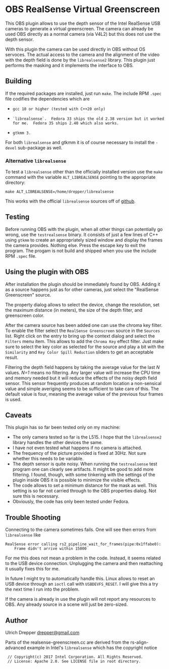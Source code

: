 OBS RealSense Virtual Greenscreen
=================================

This OBS plugin allows to use the depth sensor of the Intel RealSense USB cameras to
generate a virtual greenscreen.  The camera can already be used OBS directly as a
normal camera (via V4L2) but this does not use the depth sensor.

With this plugin the camera can be used directly in OBS without OS servoces.  The actual access to the camera
and the alignment of the video with the depth field is done by the `librealsense2`
library.  This plugin just performs the masking and it implements the interface to
OBS.


Building
--------

If the required packages are installed, just run `make`.  The include RPM `.spec`
file codifies the dependencies which are
-     gcc 10 or higher (tested with C++20 only)
-     `librealsense`.  Fedora 33 ships the old 2.38 version but it worked for me.  Fedora 35 ships 2.40 which also works.
-     gtkmm 3.

For both `librealsense` and gtkmm it is of course necessary to install the `-devel`
sub-package as well.


### Alternative `librealsense`

To test a `librealsense` other than the officially installed version use the
`make` command with the variable `ALT_LIBREALSENSE` pointing to the appropriate
directory:

    make ALT_LIBREALSENSE=/home/drepper/librealsense

This works with the official `librealsense` sources off of [github](https://github.com/IntelRealSense/librealsense.git).


Testing
-------

Before running OBS with the plugin, when all other things can potentially go wrong,
use the `testrealsense` binary.  It consists of just a few lines of C++ using
`gtkmm` to create an appropriately sized window and display the frames the camera
provides.  Nothing else.  Press the escape key to exit the program.  The progam
is not build and shipped when you use the include RPM `.spec` file.


Using the plugin with OBS
-------------------------

After installation the plugin should be immediately found by OBS.  Adding it as a source happens
just as for other cameras, just select the "RealSense Greenscreen" source.

The property dialog allows to select the device, change the resolution, set the
maximum distance (in meters), the size of the depth filter,  and greenscreen color.

After the camera source has been added one can use the chroma key filter.  To enable
the filter select the `RealSense Greenscreen` source in the `Sources` list.  Right
click on the entry to bring up the context dialog and select the `Filters` menu item.
This allows to add the `Chroma Key` effect filter.  Just make sure to select the
key color as selected for the source and play a bit with the `Similarity` and
`Key Color Spill Reduction` sliders to get an acceptable result.

Filtering the depth field happens by taking the average value for the last
*N* values.  *N=1* means no filtering.  Any larger value will increase the
CPU time and memory needed but it will reduce the effects of the noisy
depth field sensor.  This sensor frequently produces at random location a
non-sensical value and simple averiging seems to be sufficient to take
care of this.  The default value is four, meaning the average value of the
previous four frames is used.


Caveats
-------

This plugin has so far been tested only on my machine:

-    The only camera tested so far is the L515.  I hope that the `librealsense2`
     library handles the other devices the same.
-    I have not even tested what happens if no camera is attached.
-    The frequency of the picture provided is fixed at 30Hz.  Not sure
     whether this needs to be variable.
-    The depth sensor is quite noisy.  When running the `testrealsense`
     test program one can clearly see artifacts.  It might be good to
     add more filtering.  I found, though, with some tinkering with
     the settings of the plugin inside OBS it is possible to minimize
     the visible effects.
-    The code allows to set a minimum distance for the mask as well.  This
     setting is so far not carried through to the OBS properties dialog.
     Not sure this is necessary.
-    Obviously, the code has only been tested under Fedora.


Trouble Shooting
----------------

Connecting to the camera sometimes fails.  One will see then errors
from `librealsense` like

    RealSense error calling rs2_pipeline_wait_for_frames(pipe:0x1ffabe0):
        Frame didn't arrive within 15000

For me this does not mean a problem in the code.  Instead, it seems
related to the USB device connection.  Unplugging the camera and then
reattaching it usually fixes this for me.

In future I might try to automatically handle this.  Linux allows to reset
an USB device through an `ioctl` call with `USBDEVFS_RESET`.  I will give
this a try the next time I run into the problem.


If the camera is already in use the plugin will not report any resources
to OBS.  Any already source in a scene will just be zero-sized.


Author
------
Ulrich Drepper <drepper@gmail.com>

Parts of the realsense-greenscreen.cc are derived from the rs-align-advanced
example in Intel's `librealsense` which has the copyright notice

     // Copyright(c) 2017 Intel Corporation. All Rights Reserved.
     // License: Apache 2.0. See LICENSE file in root directory.
